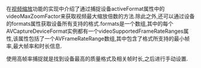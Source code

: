 在[视频缩放](http://www.devzhang.cn/2016/07/28/视频缩放/)功能的实现中介绍了通过捕捉设备activeFormat属性中的videoMaxZoomFactor来获取视频最大缩放倍数的方法.除此之外,还可以通过设备的formats属性获取设备所有支持的格式.formats是一个数组,其中的每个AVCaptureDeviceFormat实例都有一个videoSupportedFrameRateRanges属性,该属性包括了一个AVFrameRateRange数组,其中包含了格式所支持的最小帧率,最大帧率和时长信息.

使用高帧率捕捉就是找到设备最高的质量格式及相关帧时长,之后进行手动设置.

<!--more-->